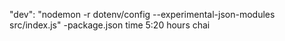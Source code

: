 "dev": "nodemon -r dotenv/config --experimental-json-modules src/index.js" -package.json time 5:20 hours chai  